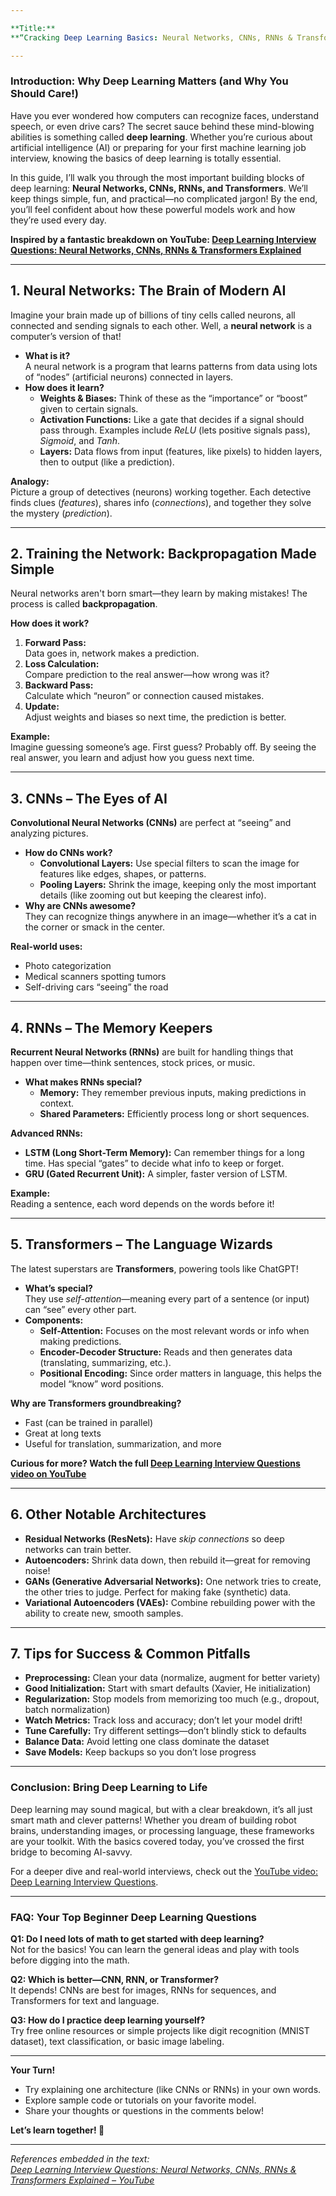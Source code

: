 ```yaml
---

**Title:**  
**“Cracking Deep Learning Basics: Neural Networks, CNNs, RNNs & Transformers Explained Simply”**

---
```


### Introduction: Why Deep Learning Matters (and Why You Should Care!)

Have you ever wondered how computers can recognize faces, understand speech, or even drive cars? The secret sauce behind these mind-blowing abilities is something called **deep learning**. Whether you’re curious about artificial intelligence (AI) or preparing for your first machine learning job interview, knowing the basics of deep learning is totally essential.

In this guide, I’ll walk you through the most important building blocks of deep learning: **Neural Networks, CNNs, RNNs, and Transformers**. We’ll keep things simple, fun, and practical—no complicated jargon! By the end, you’ll feel confident about how these powerful models work and how they’re used every day.

**Inspired by a fantastic breakdown on YouTube: [Deep Learning Interview Questions: Neural Networks, CNNs, RNNs & Transformers Explained](https://www.youtube.com/watch?v=mORzubeAn1w)**

---

## 1. **Neural Networks: The Brain of Modern AI**

Imagine your brain made up of billions of tiny cells called neurons, all connected and sending signals to each other. Well, a **neural network** is a computer’s version of that!

- **What is it?**  
  A neural network is a program that learns patterns from data using lots of “nodes” (artificial neurons) connected in layers.
- **How does it learn?**  
  - **Weights & Biases:** Think of these as the “importance” or “boost” given to certain signals.
  - **Activation Functions:** Like a gate that decides if a signal should pass through. Examples include *ReLU* (lets positive signals pass), *Sigmoid*, and *Tanh*.
  - **Layers:** Data flows from input (features, like pixels) to hidden layers, then to output (like a prediction).

**Analogy:**  
Picture a group of detectives (neurons) working together. Each detective finds clues (*features*), shares info (*connections*), and together they solve the mystery (*prediction*).

---

## 2. **Training the Network: Backpropagation Made Simple**

Neural networks aren't born smart—they learn by making mistakes! The process is called **backpropagation**.

**How does it work?**

1. **Forward Pass:**  
   Data goes in, network makes a prediction.
2. **Loss Calculation:**  
   Compare prediction to the real answer—how wrong was it?
3. **Backward Pass:**  
   Calculate which “neuron” or connection caused mistakes.
4. **Update:**  
   Adjust weights and biases so next time, the prediction is better.

**Example:**  
Imagine guessing someone’s age. First guess? Probably off. By seeing the real answer, you learn and adjust how you guess next time.

---

## 3. **CNNs – The Eyes of AI**

**Convolutional Neural Networks (CNNs)** are perfect at “seeing” and analyzing pictures.

- **How do CNNs work?**
  - **Convolutional Layers:** Use special filters to scan the image for features like edges, shapes, or patterns.
  - **Pooling Layers:** Shrink the image, keeping only the most important details (like zooming out but keeping the clearest info).
- **Why are CNNs awesome?**  
  They can recognize things anywhere in an image—whether it’s a cat in the corner or smack in the center.

**Real-world uses:**  
- Photo categorization
- Medical scanners spotting tumors
- Self-driving cars “seeing” the road

---

## 4. **RNNs – The Memory Keepers**

**Recurrent Neural Networks (RNNs)** are built for handling things that happen over time—think sentences, stock prices, or music.

- **What makes RNNs special?**
  - **Memory:** They remember previous inputs, making predictions in context.
  - **Shared Parameters:** Efficiently process long or short sequences.

**Advanced RNNs:**  
- **LSTM (Long Short-Term Memory):** Can remember things for a long time. Has special “gates” to decide what info to keep or forget.
- **GRU (Gated Recurrent Unit):** A simpler, faster version of LSTM.

**Example:**  
Reading a sentence, each word depends on the words before it!

---

## 5. **Transformers – The Language Wizards**

The latest superstars are **Transformers**, powering tools like ChatGPT!

- **What’s special?**  
  They use *self-attention*—meaning every part of a sentence (or input) can “see” every other part.
- **Components:**  
  - **Self-Attention:** Focuses on the most relevant words or info when making predictions.
  - **Encoder-Decoder Structure:** Reads and then generates data (translating, summarizing, etc.).
  - **Positional Encoding:** Since order matters in language, this helps the model “know” word positions.

**Why are Transformers groundbreaking?**

- Fast (can be trained in parallel)
- Great at long texts
- Useful for translation, summarization, and more

**Curious for more? Watch the full [Deep Learning Interview Questions video on YouTube](https://www.youtube.com/watch?v=mORzubeAn1w)**

---

## 6. **Other Notable Architectures**

- **Residual Networks (ResNets):** Have *skip connections* so deep networks can train better.
- **Autoencoders:** Shrink data down, then rebuild it—great for removing noise!
- **GANs (Generative Adversarial Networks):** One network tries to create, the other tries to judge. Perfect for making fake (synthetic) data.
- **Variational Autoencoders (VAEs):** Combine rebuilding power with the ability to create new, smooth samples.

---

## 7. **Tips for Success & Common Pitfalls**

- **Preprocessing:** Clean your data (normalize, augment for better variety)
- **Good Initialization:** Start with smart defaults (Xavier, He initialization)
- **Regularization:** Stop models from memorizing too much (e.g., dropout, batch normalization)
- **Watch Metrics:** Track loss and accuracy; don’t let your model drift!
- **Tune Carefully:** Try different settings—don’t blindly stick to defaults
- **Balance Data:** Avoid letting one class dominate the dataset
- **Save Models:** Keep backups so you don’t lose progress

---

### Conclusion: Bring Deep Learning to Life

Deep learning may sound magical, but with a clear breakdown, it’s all just smart math and clever patterns! Whether you dream of building robot brains, understanding images, or processing language, these frameworks are your toolkit. With the basics covered today, you’ve crossed the first bridge to becoming AI-savvy.

For a deeper dive and real-world interviews, check out the [YouTube video: Deep Learning Interview Questions](https://www.youtube.com/watch?v=mORzubeAn1w).

---

### FAQ: Your Top Beginner Deep Learning Questions

**Q1: Do I need lots of math to get started with deep learning?**  
Not for the basics! You can learn the general ideas and play with tools before digging into the math.

**Q2: Which is better—CNN, RNN, or Transformer?**  
It depends! CNNs are best for images, RNNs for sequences, and Transformers for text and language.

**Q3: How do I practice deep learning yourself?**  
Try free online resources or simple projects like digit recognition (MNIST dataset), text classification, or basic image labeling.

---

**Your Turn!**

- Try explaining one architecture (like CNNs or RNNs) in your own words.
- Explore sample code or tutorials on your favorite model.
- Share your thoughts or questions in the comments below!

**Let’s learn together! 🚀**

---

_References embedded in the text:  
[Deep Learning Interview Questions: Neural Networks, CNNs, RNNs & Transformers Explained – YouTube](https://www.youtube.com/watch?v=mORzubeAn1w)_